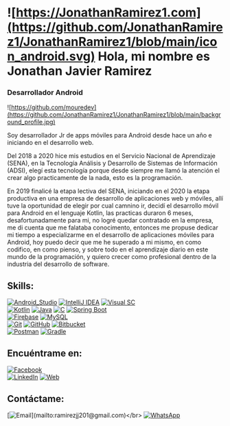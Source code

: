# ![https://JonathanRamirez1.com](https://github.com/JonathanRamirez1/JonathanRamirez1/blob/main/icon_android.svg) Hola, mi nombre es Jonathan Javier Ramirez
### Desarrollador Android

![https://github.com/mouredev](https://github.com/JonathanRamirez1/JonathanRamirez1/blob/main/background_profile.jpg)

Soy desarrollador Jr de apps móviles para Android desde hace un año e iniciando en el desarrollo web.

Del 2018 a 2020 hice mis estudios en el Servicio Nacional de Aprendizaje (SENA), en la Tecnología Análisis y Desarrollo de Sistemas de Información (ADSI), elegí esta tecnología porque desde siempre me llamó la atención el crear algo practicamente de la nada, esto es la programación.

En 2019 finalicé la etapa lectiva del SENA, iniciando en el 2020 la etapa productiva en una empresa de desarrollo de aplicaciones web y móviles, allí tuve la oportunidad de elegir por cual camnino ir, decidí el desarrollo móvil para Android en el lenguaje Kotlin, las practicas duraron 6 meses, desafortunadamente para mi, no logré quedar contratado en la empresa, me di cuenta que me falataba conocimento, entonces me propuse dedicar mi tiempo a especializarme en el desarrollo de aplicaciones móviles para Android, hoy puedo decir que me he superado a mi mismo, en como codifico, en como pienso, y sobre todo en el aprendizaje diario en este mundo de la programación, y quiero crecer como profesional dentro de la industria del desarrollo de software.

## Skills:
[![Android_Studio](https://img.shields.io/badge/Android_Studio-3DDC84?style=for-the-badge&logo=android-studio&logoColor=white&labelColor=101010)]()
[![IntelliJ IDEA](https://img.shields.io/badge/IntelliJIDEA-000000.svg?style=for-the-badge&logo=intellij-idea&logoColor=white&labelColor=101010)]()
[![Visual SC](https://img.shields.io/badge/Visual%20Studio%20Code-0078d7.svg?style=for-the-badge&logo=visual-studio-code&logoColor=white&labelColor=101010)]()</br>
[![Kotlin](https://img.shields.io/badge/Kotlin-%23ED8B00?style=for-the-badge&logo=kotlin&logoColor=white&labelColor=101010)]()
[![Java](https://img.shields.io/badge/Java-007396?style=for-the-badge&logo=java&logoColor=white&labelColor=101010)]()
[![C](https://img.shields.io/badge/c-%2300599C.svg?style=for-the-badge&logo=c&logoColor=white&labelColor=101010)]()
[![Spring Boot](https://img.shields.io/badge/Spring_Boot-%236DB33F.svg?style=for-the-badge&logo=spring-boot&logoColor=white&labelColor=101010)]()</br>
[![Firebase](https://img.shields.io/badge/Firebase-FFCA28?style=for-the-badge&logo=firebase&logoColor=white&labelColor=101010)]()
[![MySQL](https://img.shields.io/badge/mysql-%2300f.svg?style=for-the-badge&logo=mysql&logoColor=white&labelColor=101010)]()</br>
[![Git](https://img.shields.io/badge/git-%23F05033.svg?style=for-the-badge&logo=git&logoColor=white&labelColor=101010)]()
[![GitHub](https://img.shields.io/badge/github-%23121011.svg?style=for-the-badge&logo=github&logoColor=white&labelColor=101010)]()
[![Bitbucket](https://img.shields.io/badge/bitbucket-%230047B3.svg?style=for-the-badge&logo=bitbucket&logoColor=white&labelColor=101010)]()</br>
[![Postman](https://img.shields.io/badge/Postman-FF6C37?style=for-the-badge&logo=postman&logoColor=white&labelColor=101010)]()
[![Gradle](https://img.shields.io/badge/Gradle-02303A.svg?style=for-the-badge&logo=Gradle&logoColor=white&labelColor=101010)]()</br>

## Encuéntrame en:

[![Facebook](https://img.shields.io/badge/Facebook-@Jonathan.Ramirez.201-1877F2?style=for-the-badge&logo=facebook&logoColor=white&labelColor=101010)](https://www.facebook.com/Jonathan.Ramirez.201)
</br>
[![LinkedIn](https://img.shields.io/badge/LinkedIn-Jonathan_Ramirez-0077B5?style=for-the-badge&logo=linkedin&logoColor=white&labelColor=101010)](https://www.linkedin.com/in/jonathan-ramirez-b01286202/)
[![Web](https://img.shields.io/badge/My_Website-jonathanramirez.com-14a1f0?style=for-the-badge&logo=dev.to&logoColor=white&labelColor=101010)](https://primer-proyecto-web-by-jonathan-ramirez.netlify.app/)

## Contáctame:

[![Email](https://img.shields.io/badge/ramirezjj201@gmail.com-my_personal_email_(slow_response)-D14836?style=for-the-badge&logo=gmail&logoColor=white&labelColor=101010)](mailto:ramirezjj201@gmail.com)</br>
[![WhatsApp](https://img.shields.io/badge/+573024432942-25D366?style=for-the-badge&logo=whatsapp&logoColor=white&labelColor=101010)]()
